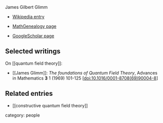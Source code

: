
James Gilbert Glimm

* [Wikipedia entry](https://en.wikipedia.org/wiki/James_Glimm)

* [MathGenealogy page](https://www.genealogy.math.ndsu.nodak.edu/id.php?id=13386)

* [GoogleScholar page](https://scholar.google.com/citations?user=Z7BXUJIAAAAJ&hl=en)

## Selected writings

On [[quantum field theory]]:

* [[James Glimm]]: *The foundations of Quantum Field Theory*, Advances in Mathematics **3** 1 (1969) 101-125 \[<a href="https://doi.org/10.1016/0001-8708(69)90004-8">doi:10.1016/0001-8708(69)90004-8</a>\]

## Related entries

* [[constructive quantum field theory]]

category: people
